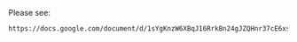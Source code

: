 Please see:

    https://docs.google.com/document/d/1sYgKnzW6XBqJ16RrkBn24gJZQHnr37cE6xsupYNDSqI/edit#